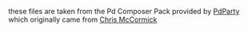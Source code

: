 these files are taken from the Pd Composer Pack provided by [PdParty](https://github.com/danomatika/PdParty) which originally came from [Chris McCormick](https://github.com/mccormick/rc-patches)